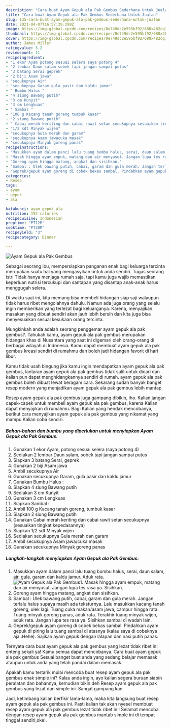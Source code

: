 ```yaml
---
description: "Cara buat Ayam Gepuk ala Pak Gembus Sederhana Untuk Jualan"
title: "Cara buat Ayam Gepuk ala Pak Gembus Sederhana Untuk Jualan"
slug: 135-cara-buat-ayam-gepuk-ala-pak-gembus-sederhana-untuk-jualan
date: 2021-04-07T16:57:39.298Z
image: https://img-global.cpcdn.com/recipes/0e749dc2e595bf92/680x482cq70/ayam-gepuk-ala-pak-gembus-foto-resep-utama.jpg
thumbnail: https://img-global.cpcdn.com/recipes/0e749dc2e595bf92/680x482cq70/ayam-gepuk-ala-pak-gembus-foto-resep-utama.jpg
cover: https://img-global.cpcdn.com/recipes/0e749dc2e595bf92/680x482cq70/ayam-gepuk-ala-pak-gembus-foto-resep-utama.jpg
author: James Miller
ratingvalue: 3.2
reviewcount: 11
recipeingredient:
- "1 ekor Ayam potong sesuai selera saya potong 4"
- "2 lembar Daun salam sobek tapi jangan sampai putus"
- "3 batang Serai geprek"
- "2 biji Asam jawa"
- "secukupnya Air"
- "secukupnya Garam gula pasir dan kaldu jamur"
- " Bumbu Halus "
- "4 siung Bawang putih"
- "3 cm Kunyit"
- "3 cm Lengkuas"
- " Sambal "
- "100 g Kacang tanah goreng tumbuk kasar"
- "2 siung Bawang putih"
- " Cabai merah keriting dan cabai rawit setan secukupnya sesuaikan tingkat kepedasannya"
- "1/2 sdt Minyak wijen"
- "secukupnya Gula merah dan garam"
- "secukupnya Asam jawacuka masak"
- "secukupnya Minyak goreng panas"
recipeinstructions:
- "Masukkan ayam dalam panci lalu tuang bumbu halus, serai, daun salam, air, gula, garam dan kaldu jamur. Aduk rata."
- "Masak hingga ayam empuk, matang dan air menyusut. Jangan lupa tes rasa ya. Sisihkan."
- "Goreng ayam hingga matang, angkat dan sisihkan."
- "Sambal : Ulek bawang putih, cabai, garam dan gula merah. Jangan terlalu halus supaya masih ada teksturnya. Lalu masukkan kacang tanah goreng, ulek lagi. Tuang cuka makan/asam jawa, campur hingga rata. Tuang minyak goreng panas, aduk rata. Terakhir tuang minyak wijen, aduk rata. Jangan lupa tes rasa ya. Sisihkan sambal di wadah lain."
- "Geprek/gepuk ayam goreng di cobek bekas sambal. Pindahkan ayam gepuk di piring lalu tuang sambal di atasnya (kalau saya di cobeknya aja..Hehe). Sajikan ayam gepuk dengan lalapan dan nasi putih panas."
categories:
- Resep
tags:
- ayam
- gepuk
- ala

katakunci: ayam gepuk ala 
nutrition: 192 calories
recipecuisine: Indonesian
preptime: "PT12M"
cooktime: "PT30M"
recipeyield: "3"
recipecategory: Dinner

---
```



![Ayam Gepuk ala Pak Gembus](https://img-global.cpcdn.com/recipes/0e749dc2e595bf92/680x482cq70/ayam-gepuk-ala-pak-gembus-foto-resep-utama.jpg)

Sebagai seorang ibu, mempersiapkan panganan enak bagi keluarga tercinta merupakan suatu hal yang mengasyikan untuk anda sendiri. Tugas seorang istri Tidak hanya menjaga rumah saja, tapi kamu juga wajib memastikan keperluan nutrisi tercukupi dan santapan yang disantap anak-anak harus menggugah selera.

Di waktu  saat ini, kita memang bisa membeli hidangan siap saji walaupun tidak harus ribet mengolahnya dahulu. Namun ada juga orang yang selalu ingin memberikan yang terlezat bagi keluarganya. Karena, menyajikan masakan yang dibuat sendiri akan jauh lebih bersih dan kita juga bisa menyesuaikan sesuai kesukaan orang tercinta. 



Mungkinkah anda adalah seorang penggemar ayam gepuk ala pak gembus?. Tahukah kamu, ayam gepuk ala pak gembus merupakan hidangan khas di Nusantara yang saat ini digemari oleh orang-orang di berbagai wilayah di Indonesia. Kamu dapat membuat ayam gepuk ala pak gembus kreasi sendiri di rumahmu dan boleh jadi hidangan favorit di hari libur.

Kamu tidak usah bingung jika kamu ingin mendapatkan ayam gepuk ala pak gembus, lantaran ayam gepuk ala pak gembus tidak sulit untuk dicari dan kalian pun dapat menghidangkannya sendiri di rumah. ayam gepuk ala pak gembus boleh dibuat lewat beragam cara. Sekarang sudah banyak banget resep modern yang menjadikan ayam gepuk ala pak gembus lebih mantap.

Resep ayam gepuk ala pak gembus juga gampang dibikin, lho. Kalian jangan capek-capek untuk membeli ayam gepuk ala pak gembus, karena Kalian dapat menyajikan di rumahmu. Bagi Kalian yang hendak mencobanya, berikut cara menyajikan ayam gepuk ala pak gembus yang nikamat yang mampu Kalian coba sendiri.

<!--inarticleads1-->

##### Bahan-bahan dan bumbu yang diperlukan untuk menyiapkan Ayam Gepuk ala Pak Gembus:

1. Gunakan 1 ekor Ayam, potong sesuai selera (saya potong 4)
1. Sediakan 2 lembar Daun salam, sobek tapi jangan sampai putus
1. Siapkan 3 batang Serai, geprek
1. Gunakan 2 biji Asam jawa
1. Ambil secukupnya Air
1. Gunakan secukupnya Garam, gula pasir dan kaldu jamur
1. Gunakan  Bumbu Halus :
1. Siapkan 4 siung Bawang putih
1. Sediakan 3 cm Kunyit
1. Gunakan 3 cm Lengkuas
1. Siapkan  Sambal :
1. Ambil 100 g Kacang tanah goreng, tumbuk kasar
1. Siapkan 2 siung Bawang putih
1. Gunakan  Cabai merah keriting dan cabai rawit setan secukupnya (sesuaikan tingkat kepedasannya)
1. Siapkan 1/2 sdt Minyak wijen
1. Sediakan secukupnya Gula merah dan garam
1. Ambil secukupnya Asam jawa/cuka masak
1. Gunakan secukupnya Minyak goreng panas




<!--inarticleads2-->

##### Langkah-langkah menyiapkan Ayam Gepuk ala Pak Gembus:

1. Masukkan ayam dalam panci lalu tuang bumbu halus, serai, daun salam, air, gula, garam dan kaldu jamur. Aduk rata.
<img src="https://img-global.cpcdn.com/steps/0f21d9e72d64ba74/160x128cq70/ayam-gepuk-ala-pak-gembus-langkah-memasak-1-foto.jpg" alt="Ayam Gepuk ala Pak Gembus">1. Masak hingga ayam empuk, matang dan air menyusut. Jangan lupa tes rasa ya. Sisihkan.
1. Goreng ayam hingga matang, angkat dan sisihkan.
1. Sambal : Ulek bawang putih, cabai, garam dan gula merah. Jangan terlalu halus supaya masih ada teksturnya. Lalu masukkan kacang tanah goreng, ulek lagi. Tuang cuka makan/asam jawa, campur hingga rata. Tuang minyak goreng panas, aduk rata. Terakhir tuang minyak wijen, aduk rata. Jangan lupa tes rasa ya. Sisihkan sambal di wadah lain.
1. Geprek/gepuk ayam goreng di cobek bekas sambal. Pindahkan ayam gepuk di piring lalu tuang sambal di atasnya (kalau saya di cobeknya aja..Hehe). Sajikan ayam gepuk dengan lalapan dan nasi putih panas.




Ternyata cara buat ayam gepuk ala pak gembus yang lezat tidak ribet ini enteng sekali ya! Kamu semua dapat mencobanya. Cara buat ayam gepuk ala pak gembus Sesuai banget buat anda yang sedang belajar memasak ataupun untuk anda yang telah pandai dalam memasak.

Apakah kamu tertarik mulai mencoba buat resep ayam gepuk ala pak gembus enak simple ini? Kalau anda ingin, ayo kalian segera buruan siapin peralatan dan bahannya, kemudian bikin deh Resep ayam gepuk ala pak gembus yang lezat dan simple ini. Sangat gampang kan. 

Jadi, ketimbang kalian berfikir lama-lama, maka kita langsung buat resep ayam gepuk ala pak gembus ini. Pasti kalian tak akan nyesel membuat resep ayam gepuk ala pak gembus lezat tidak ribet ini! Selamat mencoba dengan resep ayam gepuk ala pak gembus mantab simple ini di tempat tinggal sendiri,oke!.


